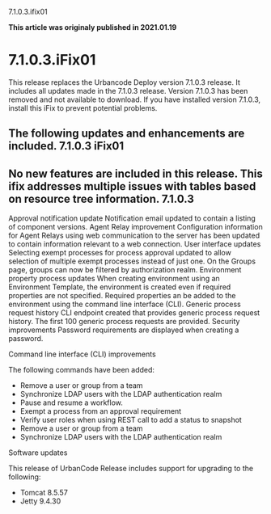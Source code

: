 





7.1.0.3.ifix01

**This article was originaly published in 2021.01.19**


7.1.0.3.iFix01
==============




This release replaces the Urbancode Deploy version 7.1.0.3 release. It includes all updates made in the 7.1.0.3 release. Version 7.1.0.3 has been removed and not available to download. If you have installed version 7.1.0.3, install this iFix to prevent potential problems.

The following updates and enhancements are included.
7.1.0.3 iFix01
--------------


No new features are included in this release. This ifix addresses multiple issues with tables based on resource tree information.
7.1.0.3
-------



Approval notification update
Notification email updated to contain a listing of component versions.
Agent Relay improvement
Configuration information for Agent Relays using web communication to the server has been updated to contain information relevant to a web connection.
User interface updates
Selecting exempt processes for process approval updated to allow selection of multiple exempt processes instead of just one.
On the Groups page, groups can now be filtered by authorization realm.
Environment property process updates
When creating environment using an Environment Template, the environment is created even if required properties are not specified. Required properties an be added to the environment using the command line interface (CLI).
Generic process request history
CLI endpoint created that provides generic process request history. The first 100 generic process requests are provided.
Security improvements
Password requirements are displayed when creating a password.

Command line interface (CLI) improvements

The following commands have been added:
* Remove a user or group from a team
* Synchronize LDAP users with the LDAP authentication realm
* Pause and resume a workflow.
* Exempt a process from an approval requirement
* Verify user roles when using REST call to add a status to snapshot
* Remove a user or group from a team
* Synchronize LDAP users with the LDAP authentication realm


Software updates

This release of UrbanCode Release includes support for upgrading to the following:
* Tomcat 8.5.57
* Jetty 9.4.30






